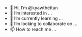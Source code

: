 - 👋 Hi, I’m @kyawthettun
- 👀 I’m interested in ...
- 🌱 I’m currently learning ...
- 💞️ I’m looking to collaborate on ...
- 📫 How to reach me ...

<!---
kyawthettun/kyawthettun is a ✨ special ✨ repository because its `README.md` (this file) appears on your GitHub profile.
You can click the Preview link to take a look at your changes.
--->
